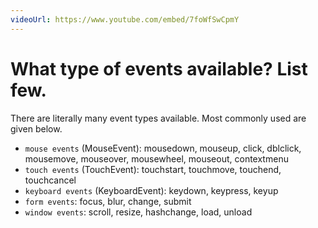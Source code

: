 ```yaml
---
videoUrl: https://www.youtube.com/embed/7foWfSwCpmY
---
```


# What type of events available? List few.	

<v-clicks>

There are literally many event types available. Most commonly used are given below.

- `mouse events` (MouseEvent): mousedown, mouseup, click, dblclick, mousemove, mouseover, mousewheel, mouseout, contextmenu
- `touch events` (TouchEvent): touchstart, touchmove, touchend, touchcancel
- `keyboard events` (KeyboardEvent): keydown, keypress, keyup
- `form events`: focus, blur, change, submit
- `window events`: scroll, resize, hashchange, load, unload

<br class="my-10"/>

</v-clicks>